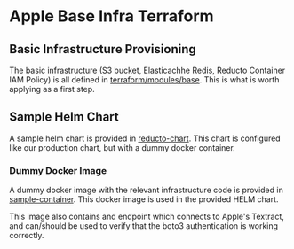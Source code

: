 # Apple Base Infra Terraform

## Basic Infrastructure Provisioning

The basic infrastructure (S3 bucket, Elasticachhe Redis, Reducto Container IAM Policy) is all defined in [terraform/modules/base](terraform/modules/base). This is what is worth applying as a first step.


## Sample Helm Chart

A sample helm chart is provided in [reducto-chart](reducto-chart). This chart is configured like our production chart, but with a dummy docker container.

### Dummy Docker Image

A dummy docker image with the relevant infrastructure code is provided in [sample-container](sample-container). This docker image is used in the provided HELM chart.

This image also contains and endpoint which connects to Apple's Textract, and can/should be used to verify that the boto3 authentication is working correctly.